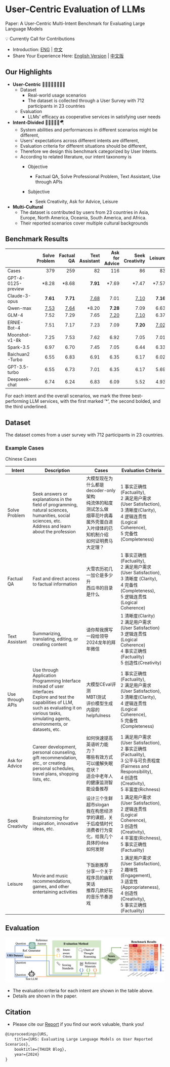 # User-Centric Evaluation of LLMs

Paper: A User-Centric Multi-Intent Benchmark for Evaluating Large Language Models

💡 Currently Call for Contributions

- Introduction: [ENG](Contribution.md) | [中文](Contribution-CN.md)
- Share Your Experience Here: [English Version](https://www.wjx.cn/vm/Qc5XIm2.aspx#) | [中文版](https://www.wjx.cn/vm/e1f1YEA.aspx#)



## Our Highlights

* **User-Centric** 🏄🏻‍♀️🏄🏼🏄🏽‍♂️
  * Dataset
    * Real-world usage scenarios
    * The dataset is collected through a User Survey with 712 participants in 23 countries
  * Evaluation
    * LLMs' efficacy as cooperative services in satisfying user needs
* **Intent-Divided** 🙇🧑‍💻🧑‍🎨🪂
  * System abilities and performances in different scenarios might be different,
  * Users’ expectations across different intents are different,
  * Evaluation criteria for different situations should be different,
  * Therefore we design this benchmark categorized by User Intents.
  * According to related literature, our intent taxonomy is
    * Objective

      * Factual QA, Solve Professional Problem, Text Assistant, Use through APIs
    * Subjective

      * Seek Creativity, Ask for Advice, Leisure
* **Multi-Cultural**
  * The dataset is contributed by users from 23 countries in Asia, Europe, North America, Oceania, South America, and Africa.
  * Their reported scenarios cover multiple cultural backgrounds


## Benchmark Results

|                    | Solve Problem |  Factual QA | Text Assistant | Ask for Advice | Seek Creativity |     Leisure |         API |         All |
| ------------------ | ------------: | ----------: | -------------: | -------------: | --------------: | ----------: | ----------: | ----------: |
| Cases              |           379 |         259 |             82 |            116 |              86 |          83 |          26 |        1031 |
| GPT-4-0125-preview |         *8.28 |       *8.68 |       **7.91** |          *7.69 |           *7.47 |       *7.57 |       *8.38 |       *8.16 |
| Claude-3-opus      |      **7.61** |    **7.71** |    <u>7.68</u> |           7.01 |     <u>7.10</u> |    **7.16** |        7.77 |    **7.50** |
| Qwen-max           |   <u>7.53</u> | <u>7.64</u> |          *8.20 |       **7.28** |            7.09 |        6.63 |        7.65 | <u>7.48</u> |
| GLM-4              |          7.52 |        7.29 |           7.65 |    <u>7.20</u> |     <u>7.10</u> |        6.37 |    **8.04** |        7.32 |
| ERNIE-Bot-4        |          7.51 |        7.17 |           7.23 |           7.09 |        **7.20** | <u>7.02</u> | <u>8.00</u> |        7.30 |
| Moonshot-v1-8k     |          7.25 |        7.53 |           7.62 |           6.92 |            7.05 |        7.01 |        7.92 |        7.29 |
| Spark-3.5          |          6.97 |        6.70 |           7.45 |           7.05 |            6.44 |        6.33 |        7.08 |        6.86 |
| Baichuan2-Turbo    |          6.55 |        6.83 |           6.91 |           6.35 |            6.17 |        6.02 |        7.19 |        6.57 |
| GPT-3.5-turbo      |          6.55 |        6.73 |           7.01 |           6.35 |            6.17 |        5.69 |        6.73 |        6.51 |
| Deepseek-chat      |          6.74 |        6.24 |           6.83 |           6.09 |            5.52 |        4.93 |        6.58 |        6.29 |

For each intent and the overall scenarios, we mark the three best-performing LLM services, with the first marked ’*’, the second bolded, and the third underlined.

## Dataset

The dataset comes from a user survey with 712 participants in 23 countries.

### Example Cases

Chinese Cases

| Intent           | Description                                                  | Cases                                                        | Evaluation Criteria                                          |
| ---------------- | ------------------------------------------------------------ | ------------------------------------------------------------ | ------------------------------------------------------------ |
| Solve Problem    | Seek answers or explanations in the field of programming, natural sciences, humanities, social sciences, etc.<br />Address and learn about the profession | 大模型现在为什么都是decoder-only架构<br />纯流体的粘度测试怎么做<br />烟草花叶病毒属外壳蛋白进入叶绿体的已知机制介绍<br />如何证明费马大定理？ | 1 事实正确性(Factuality),<br />2 满足用户需求(User Satisfaction), <br />3 清晰度(Clarity), <br />4 逻辑连贯性(Logical Coherence), <br />5 完备性(Completeness) |
| Factual QA       | Fast and direct access to factual information                | 大雪农历初几<br />一加仑是多少升<br />西瓜书的目录是什么     | 1 事实正确性(Factuality),<br />2 满足用户需求(User Satisfaction), <br />3 清晰度 (Clarity), <br />4 完备性 (Completeness), <br />5 逻辑连贯性(Logical Coherence) |
| Text Assistant   | Summarizing, translating, editing, or creating content       | 请你帮我撰写一段给领导2024龙年的拜年微信                     | 1 清晰度(Clarity)<br />2 满足用户需求(User Satisfaction)<br />3 逻辑连贯性(Logical Coherence)<br />4 事实正确性(Factuality)<br />5 创造性(Creativity) |
| Use through APIs | Use through Application Programming Interface instead of user interfaces<br />Explore and test the capabilities of LLM, such as evaluating it on various tasks, simulating agents, environments, or datasets, etc. | 大模型CEval评测<br />MBTI测试<br />评价模型生成内容的helpfulness | 1 事实正确性(Factuality),<br />2 满足用户需求(User Satisfaction), <br />3 清晰度(Clarity), <br />4 逻辑连贯性(Logical Coherence), <br />5 完备性(Completeness) |
| Ask for Advice   | Career development, personal counseling, gift recommendation, etc., or creating personal schedules, travel plans, shopping lists, etc. | 如何快速提高英语听力能力？<br />哪些有效方式可以缓解失眠症状？<br />适合中老年人的健康监测智能设备推荐 | 1 满足用户需求(User Satisfaction),<br />2 事实正确性(Factuality), <br />3 公平与可负责程度(Fairness and Responsibility), <br />4 创造性(Creativity), <br />5 丰富度(Richness) |
| Seek Creativity  | Brainstorming for inspiration, innovative ideas, etc.        | 设计三个生鲜超市slogan<br />我在构思经济学的课题，关于后疫情时代消费者行为变化，给我几个具体的idea<br />如何发财 | 1 满足用户需求(User Satisfaction),<br />2 逻辑连贯性(Logical Coherence), <br />3 创造性(Creativity), <br />4 丰富度(Richness), <br />5 事实正确性(Factuality) |
| Leisure          | Movie and music recommendations, games, and other entertaining activities | 下饭剧推荐<br />分享一个关于程序员的幽默笑话<br />推荐几款好玩的音乐节奏游戏 | 1 满足用户需求(User Satisfaction),<br />2 趣味性 (Engagement), <br />3 适宜性 (Appropriateness), <br />4 创造性 (Creativity), <br />5 事实正确性 (Factuality) |

## Evaluation

![evaluation_framework](./fig/evaluation_framework.png)

- The evaluation criteria for each intent are shown in the table above.
- Details are shown in the paper.

## Citation

- Please cite our [Report](https://jiayinwang.notion.site/User-Centric-Evaluation-of-LLMs-e2fae792b39e43ec81b5428437688720?pvs=4) if you find our work valuable, thank you!

```
@inproceedings{URS,
	title={URS: Evaluating Large Language Models on User Reported Scenarios},
	booktitle={THUIR Blog},
	year={2024}
}
```
